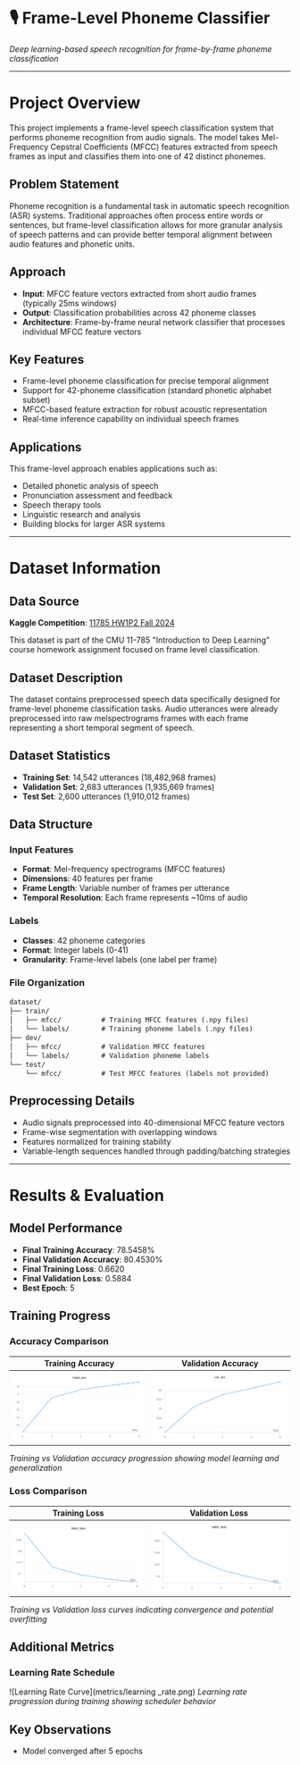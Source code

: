 # 🎙️ Frame-Level Phoneme Classifier

*Deep learning-based speech recognition for frame-by-frame phoneme classification*

---

# Project Overview

This project implements a frame-level speech classification system that performs phoneme recognition from audio signals. The model takes Mel-Frequency Cepstral Coefficients (MFCC) features extracted from speech frames as input and classifies them into one of 42 distinct phonemes.

## Problem Statement

Phoneme recognition is a fundamental task in automatic speech recognition (ASR) systems. Traditional approaches often process entire words or sentences, but frame-level classification allows for more granular analysis of speech patterns and can provide better temporal alignment between audio features and phonetic units.

## Approach

- **Input**: MFCC feature vectors extracted from short audio frames (typically 25ms windows)
- **Output**: Classification probabilities across 42 phoneme classes  
- **Architecture**: Frame-by-frame neural network classifier that processes individual MFCC feature vectors

## Key Features

- Frame-level phoneme classification for precise temporal alignment
- Support for 42-phoneme classification (standard phonetic alphabet subset)
- MFCC-based feature extraction for robust acoustic representation
- Real-time inference capability on individual speech frames

## Applications

This frame-level approach enables applications such as:
- Detailed phonetic analysis of speech
- Pronunciation assessment and feedback
- Speech therapy tools
- Linguistic research and analysis
- Building blocks for larger ASR systems

---

# Dataset Information

## Data Source
**Kaggle Competition**: [11785 HW1P2 Fall 2024](https://www.kaggle.com/competitions/11785-hw1p2-f24)

This dataset is part of the CMU 11-785 "Introduction to Deep Learning" course homework assignment focused on frame level classification.

## Dataset Description
The dataset contains preprocessed speech data specifically designed for frame-level phoneme classification tasks. Audio utterances were already preprocessed into raw melspectrograms frames with each frame representing a short temporal segment of speech.

## Dataset Statistics
- **Training Set**: 14,542 utterances (18,482,968 frames)
- **Validation Set**: 2,683 utterances (1,935,669 frames)
- **Test Set**: 2,600 utterances (1,910,012 frames)

## Data Structure

### Input Features
- **Format**: Mel-frequency spectrograms (MFCC features)
- **Dimensions**: 40 features per frame
- **Frame Length**: Variable number of frames per utterance
- **Temporal Resolution**: Each frame represents ~10ms of audio

### Labels
- **Classes**: 42 phoneme categories
- **Format**: Integer labels (0-41)
- **Granularity**: Frame-level labels (one label per frame)

### File Organization
```
dataset/
├── train/
│   ├── mfcc/          # Training MFCC features (.npy files)
│   └── labels/        # Training phoneme labels (.npy files)
├── dev/
│   ├── mfcc/          # Validation MFCC features
│   └── labels/        # Validation phoneme labels
└── test/
    └── mfcc/          # Test MFCC features (labels not provided)
```

## Preprocessing Details
- Audio signals preprocessed into 40-dimensional MFCC feature vectors
- Frame-wise segmentation with overlapping windows
- Features normalized for training stability
- Variable-length sequences handled through padding/batching strategies

---

# Results & Evaluation

## Model Performance
- **Final Training Accuracy**: 78.5458%
- **Final Validation Accuracy**: 80.4530%
- **Final Training Loss**: 0.6620
- **Final Validation Loss**: 0.5884
- **Best Epoch**: 5

## Training Progress

### Accuracy Comparison
| Training Accuracy | Validation Accuracy |
|:---:|:---:|
| ![Training Accuracy](metrics/train_acc.png) | ![Validation Accuracy](metrics/val_acc.png) |

*Training vs Validation accuracy progression showing model learning and generalization*

### Loss Comparison
| Training Loss | Validation Loss |
|:---:|:---:|
| ![Training Loss](metrics/train_loss.png) | ![Validation Loss](metrics/val_loss.png) |

*Training vs Validation loss curves indicating convergence and potential overfitting*

## Additional Metrics

### Learning Rate Schedule
![Learning Rate Curve](metrics/learning _rate.png)
*Learning rate progression during training showing scheduler behavior*

## Key Observations
- Model converged after 5 epochs
